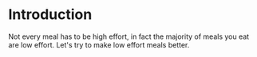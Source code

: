 # Introduction
Not every meal has to be high effort, in fact the majority of meals you eat are low effort. Let's try to make low effort meals better.
